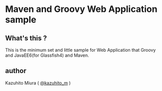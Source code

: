 # Maven and Groovy Web Application sample

## What's this ?

This is the minimum set and little sample for Web Application that Groovy and JavaEE6(for Glassfish4) and Maven.

## author

Kazuhito Miura ( [@kazuhito_m](https://twitter.com/kazuhito_m "kazuhito_m on Twitter") )